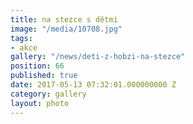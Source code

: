 ```yaml
---
title: na stezce s dětmi
image: "/media/10708.jpg"
tags:
- akce
gallery: "/news/deti-z-hobzi-na-stezce"
position: 66
published: true
date: 2017-05-13 07:32:01.000000000 Z
category: gallery
layout: photo
---
```

